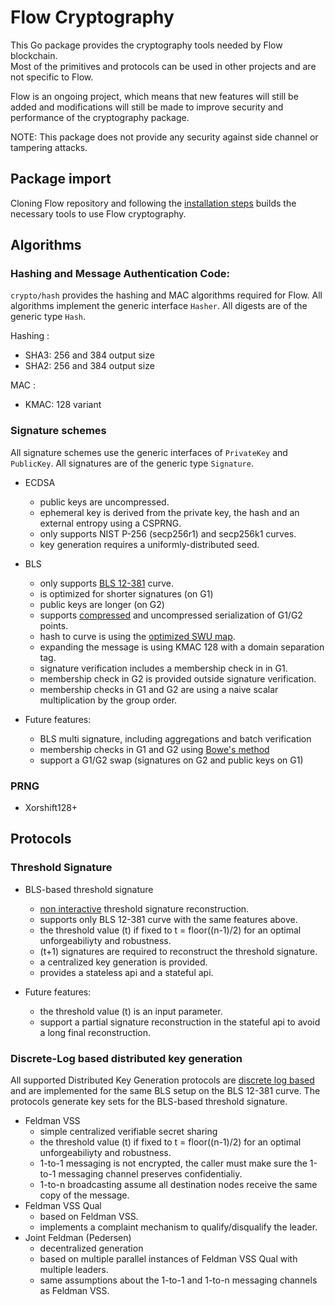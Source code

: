 # Flow Cryptography

This Go package provides the cryptography tools needed by Flow blockchain.  
Most of the primitives and protocols can be used in other projects and are not specific to Flow.

Flow is an ongoing project, which means that new features will still be added and modifications will still be made to improve security and performance of the cryptography package.

NOTE: This package does not provide any security against side channel or tampering attacks.

## Package import

Cloning Flow repository and following the [installation steps](https://github.com/dapperlabs/flow-go) builds the necessary tools to use Flow cryptography. 

<!--- If you wish to only import the Flow cryptography package to your Go project, please follow the following steps:

- Get Flow cryptography package
```
go get github.com/dapperlabs/flow-go/crypto
```
- Install [CMake](https://cmake.org/install/), which is used for building the package.
- Build the package dependencies:
```
go generate github.com/dapperlabs/flow-go/crypto
``` -->

## Algorithms

### Hashing and Message Authentication Code:

`crypto/hash` provides the hashing and MAC algorithms required for Flow. All algorithms implement the generic interface `Hasher`. All digests are of the generic type `Hash`.

Hashing :
 * SHA3: 256 and 384 output size
 * SHA2: 256 and 384 output size

MAC :
 * KMAC: 128 variant

### Signature schemes 

All signature schemes use the generic interfaces of `PrivateKey` and `PublicKey`. All signatures are of the generic type `Signature`.

 * ECDSA
    * public keys are uncompressed.
    * ephemeral key is derived from the private key, the hash and an external entropy using a CSPRNG.
    * only supports NIST P-256 (secp256r1) and secp256k1 curves.
    * key generation requires a uniformly-distributed seed. 

 * BLS
    * only supports [BLS 12-381](https://github.com/zkcrypto/pairing/blob/master/src/bls12_381/README.md) curve.
    * is optimized for shorter signatures (on G1) 
    * public keys are longer (on G2)
    * supports [compressed](https://github.com/zkcrypto/pairing/blob/master/src/bls12_381/README.md#serialization) and uncompressed serialization of G1/G2 points.
    * hash to curve is using the [optimized SWU map](https://eprint.iacr.org/2019/403.pdf).
    * expanding the message is using KMAC 128 with a domain separation tag.
    * signature verification includes a membership check in in G1.
    * membership check in G2 is provided outside signature verification.
    * membership checks in G1 and G2 are using a naive scalar multiplication by the group order.

 * Future features:
    * BLS multi signature, including aggregations and batch verification
    * membership checks in G1 and G2 using [Bowe's method](https://eprint.iacr.org/2019/814.pdf)
    * support a G1/G2 swap (signatures on G2 and public keys on G1)
 
### PRNG

 * Xorshift128+

## Protocols

### Threshold Signature

 * BLS-based threshold signature 
    * [non interactive](https://www.iacr.org/archive/pkc2003/25670031/25670031.pdf) threshold signature reconstruction.
    * supports only BLS 12-381 curve with the same features above.
    * the threshold value (t) if fixed to t = floor((n-1)/2) for an optimal unforgeabiliyty and robustness.
    * (t+1) signatures are required to reconstruct the threshold signature.
    * a centralized key generation is provided.
    * provides a stateless api and a stateful api. 

 * Future features:
    * the threshold value (t) is an input parameter.
    * support a partial signature reconstruction in the stateful api to avoid a long final reconstruction. 


### Discrete-Log based distributed key generation

All supported Distributed Key Generation protocols are [discrete log based](http://citeseerx.ist.psu.edu/viewdoc/download?doi=10.1.1.50.2737&rep=rep1&type=pdf) and are implemented for the same BLS setup on the BLS 12-381 curve. The protocols generate key sets for the BLS-based threshold signature. 

 * Feldman VSS
    * simple centralized verifiable secret sharing
    * the threshold value (t) if fixed to t = floor((n-1)/2) for an optimal unforgeabiliyty and robustness.
    * 1-to-1 messaging is not encrypted, the caller must make sure the 1-to-1 messaging channel preserves confidentialiy. 
    * 1-to-n broadcasting assume all destination nodes receive the same copy of the message.
 * Feldman VSS Qual
    * based on Feldman VSS.
    * implements a complaint mechanism to qualify/disqualify the leader.
 * Joint Feldman (Pedersen)
    * decentralized generation
    * based on multiple parallel instances of Feldman VSS Qual with multiple leaders.
    * same assumptions about the 1-to-1 and 1-to-n messaging channels as Feldman VSS. 





